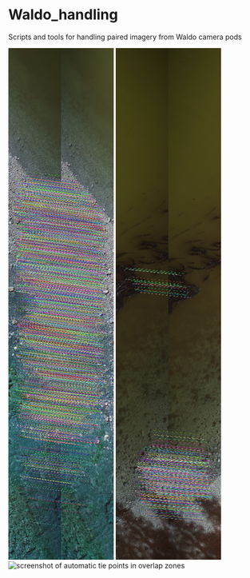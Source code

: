 # Waldo_handling
Scripts and tools for handling paired imagery from Waldo camera pods

![screenshot of automatic tie points in overlap zones](https://raw.githubusercontent.com/gl7176/Waldo_handling/refs/heads/main/matches_screenshot_10.12.2024.png) ![screenshot of automatic tie points in overlap zones](https://raw.githubusercontent.com/gl7176/Waldo_handling/refs/heads/main/matches_screenshot_10.12.2024b.png) ![screenshot of automatic tie points in overlap zones]([https://raw.githubusercontent.com/gl7176/Waldo_handling/refs/heads/main/matches_screenshot_10.12.2024b.png](https://raw.githubusercontent.com/gl7176/Waldo_handling/refs/heads/main/matches_screenshot_10.12.2024c.png)) 
